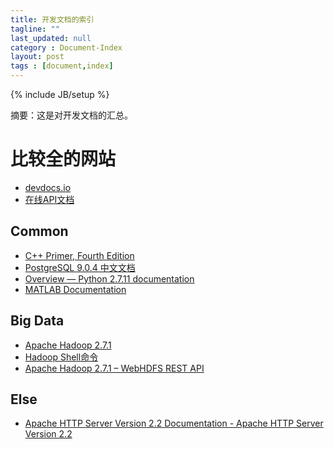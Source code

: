 ```yaml
---
title: 开发文档的索引
tagline: ""
last_updated: null
category : Document-Index
layout: post
tags : [document,index]
---
```

{% include JB/setup %}

摘要：这是对开发文档的汇总。

<!-- more -->


# 比较全的网站
+ [devdocs.io](http://devdocs.io/)
+ [在线API文档](http://tool.oschina.net/apidocs)

## Common
+ [C++ Primer, Fourth Edition](http://manual.51yip.com/c++/)
+ [PostgreSQL 9.0.4 中文文档](http://manual.51yip.com/postgresql/) 
+ [Overview — Python 2.7.11 documentation](https://docs.python.org/2/)
+ [MATLAB Documentation](http://www.mathworks.com/help/)

## Big Data
+ [Apache Hadoop 2.7.1](http://hadoop.apache.org/docs/current/hadoop-project-dist/hadoop-common/FileSystemShell.html#rmdir)
+ [Hadoop Shell命令](http://hadoop.apache.org/docs/current/hadoop-project-dist/hadoop-common/FileSystemShell.html#rmdir)
+ [Apache Hadoop 2.7.1 – WebHDFS REST API](http://hadoop.apache.org/docs/current/hadoop-project-dist/hadoop-hdfs/WebHDFS.html)

## Else
+ [Apache HTTP Server Version 2.2 Documentation - Apache HTTP Server Version 2.2](http://httpd.apache.org/docs/2.2/)
